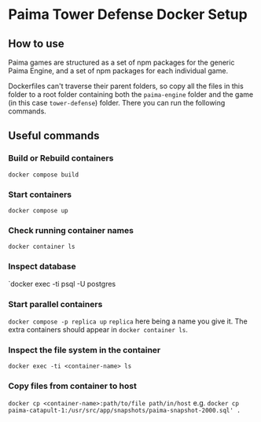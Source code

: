 # Paima Tower Defense Docker Setup

## How to use

Paima games are structured as a set of npm packages for the generic Paima Engine, and a set of npm packages for each individual game.

Dockerfiles can't traverse their parent folders, so copy all the files in this folder to a root folder containing both the `paima-engine` folder and the game (in this case `tower-defense`) folder. There you can run the following commands.

## Useful commands

### Build or Rebuild containers

`docker compose build`

### Start containers

`docker compose up`

### Check running container names

`docker container ls`

### Inspect database

`docker exec -ti <container-name> psql -U postgres

### Start parallel containers

`docker compose -p replica up`
`replica` here being a name you give it. The extra containers should appear in `docker container ls`.

### Inspect the file system in the container

`docker exec -ti <container-name> ls`

### Copy files from container to host

`docker cp <container-name>:path/to/file path/in/host`
e.g. `docker cp paima-catapult-1:/usr/src/app/snapshots/paima-snapshot-2000.sql' .`
